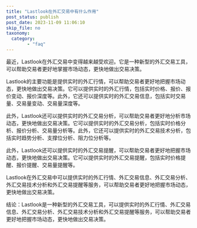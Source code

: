 ```yaml
---
title: "Lastlook在外汇交易中有什么作用"
post_status: publish
post_date: 2023-11-09 11:06:10
skip_file: no
taxonomy:
  category:
        - "faq"
---
```


最近，Lastlook在外汇交易中变得越来越受欢迎。它是一种新型的外汇交易工具，可以帮助交易者更好地掌握市场动态，更快地做出交易决策。

Lastlook的主要功能是提供实时的外汇行情，可以帮助交易者更好地把握市场动态，更快地做出交易决策。它可以提供实时的外汇行情，包括实时价格、报价、报价变动、报价深度等。此外，它还可以提供实时的外汇交易信息，包括实时交易量、交易量变动、交易量深度等。

此外，Lastlook还可以提供实时的外汇交易分析，可以帮助交易者更好地分析市场动态，更快地做出交易决策。它可以提供实时的外汇交易分析，包括实时价格分析、报价分析、交易量分析等。此外，它还可以提供实时的外汇交易技术分析，包括实时趋势分析、支撑位分析、阻力位分析等。

此外，Lastlook还可以提供实时的外汇交易提醒，可以帮助交易者更好地把握市场动态，更快地做出交易决策。它可以提供实时的外汇交易提醒，包括实时价格提醒、报价提醒、交易量提醒等。

Lastlook在外汇交易中可以提供实时的外汇行情、外汇交易信息、外汇交易分析、外汇交易技术分析和外汇交易提醒等服务，可以帮助交易者更好地把握市场动态，更快地做出交易决策。

结论：Lastlook是一种新型的外汇交易工具，可以提供实时的外汇行情、外汇交易信息、外汇交易分析、外汇交易技术分析和外汇交易提醒等服务，可以帮助交易者更好地把握市场动态，更快地做出交易决策。
